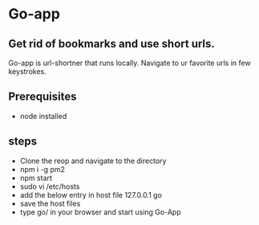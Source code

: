 # Go-app
## Get rid of bookmarks and use short urls.

Go-app is url-shortner that runs locally. Navigate to ur favorite urls in few keystrokes.

## Prerequisites
- node installed

## steps
- Clone the reop and navigate to the directory
- npm i -g pm2
- npm start
- sudo vi /etc/hosts
- add the below entry in host file
  127.0.0.1         go
- save the host files
- type go/ in your browser and start using Go-App
